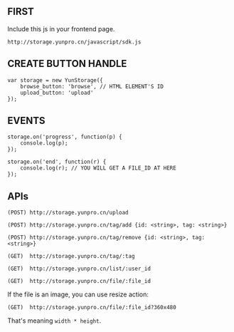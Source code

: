 FIRST
-----

Include this js in your frontend page.

```
http://storage.yunpro.cn/javascript/sdk.js
```

CREATE BUTTON HANDLE
--------------------

```
var storage = new YunStorage({
	browse_button: 'browse', // HTML ELEMENT'S ID
	upload_button: 'upload'
});
```

EVENTS
------

```
storage.on('progress', function(p) {
	console.log(p);
});

storage.on('end', function(r) {
	console.log(r); // YOU WILL GET A FILE_ID AT HERE
});
```

APIs
----

`(POST) http://storage.yunpro.cn/upload`

`(POST) http://storage.yunpro.cn/tag/add {id: <string>, tag: <string>}`

`(POST) http://storage.yunpro.cn/tag/remove {id: <string>, tag: <string>}`

`(GET)  http://storage.yunpro.cn/tag/:tag`

`(GET)  http://storage.yunpro.cn/list/:user_id`

`(GET)  http://storage.yunpro.cn/file/:file_id`


If the file is an image, you can use resize action:

`(GET)  http://storage.yunpro.cn/file/:file_id?360x480`

That's meaning `width * height`.